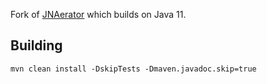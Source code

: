 Fork of [JNAerator](https://github.com/nativelibs4java/JNAerator) which builds on Java 11.

## Building

```
mvn clean install -DskipTests -Dmaven.javadoc.skip=true
```
